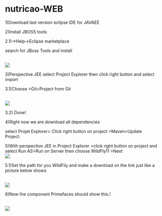 # nutricao-WEB


1)Download last version eclipse IDE for JAVAEE

2)Install  JBOSS tools

2.1)->Help->Eclipse marketplace

search for JBoss Tools and install


<br>
<img src='https://1.bp.blogspot.com/-sUiJqolN5Rs/WqcovbiOgcI/AAAAAAAADII/2HZBLGhjnmk6pM2_GHvAleJ5lp_i0uf-wCLcBGAs/s320/jboss.png'/>
</br>



3)Perspective JEE select Project Explorer then click right button and select import

3.1)Choose >Git>Project from Git

<br>
<img src='https://1.bp.blogspot.com/-2gShJl41r3M/Wqcr_N6uQYI/AAAAAAAADIg/0FD5V-ibI3Ykb0o_NShAgWC_gBBmP51DwCLcBGAs/s1600/git.png'/>
</br>

3.2) Done!


4)Right now we are download all dependencies 

select Projet Explorer> Click right button on project  >Maven>Update Project.


5)With perspective JEE in Project Explorer >click right button on project and select Run AS>Run on Server then choose WildFly11 >Next
<br>
<img src='https://3.bp.blogspot.com/-IEa2mJ4U-N0/Wqcu1C6r0eI/AAAAAAAADI4/ZMdXzIrkPos5x-sKy1U8Ba9BFi7BA97GACLcBGAs/s1600/Screen%2BShot%2B2018-03-12%2Bat%2B22.51.27.png'/>
</br>

5.1)Set the path for you WildFliy and make a download on the link just like a picture below shows

<br>
<img src='https://2.bp.blogspot.com/-np81tFjRKus/WqcxJ_UAsUI/AAAAAAAADJE/ndAgcGf4CTgq_fDXG5Bb1pFMCaXc0w9WQCLcBGAs/s1600/Screen%2BShot%2B2018-03-12%2Bat%2B23.01.32.png'/>
</br>



6)Now the component Primefaces should show this.!

<br>
<img src='https://2.bp.blogspot.com/-FGRtNyiNx5w/Wqcy8l0Jf4I/AAAAAAAADJc/DHxcTNtmmw8KKlXLTwX6H79Fr6fO657vgCLcBGAs/s1600/Screen%2BShot%2B2018-03-12%2Bat%2B23.09.00.png'/>
</br>


